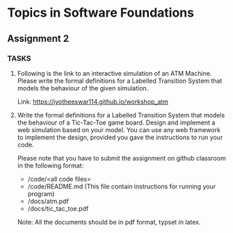 # Topics in Software Foundations
## Assignment 2
### TASKS
1. Following is the link to an interactive simulation of an ATM Machine. Please write the formal definitions for a Labelled Transition System that models the behaviour of the given simulation.

   Link: https://jyotheeswar114.github.io/workshop_atm

2. Write the formal definitions for a Labelled Transition System that models the behaviour of a Tic-Tac-Toe game board. Design and implement a web simulation based on your model. You can use any web framework to implement the design, provided you gave the instructions to run your code.
   
   Please note that you have to submit the assignment on github classroom in the following format:
   -  /code/\<all code files\>
   -  /code/README.md   (This file contain instructions for running your program)
   -  /docs/atm.pdf
   -  /docs/tic_tac_toe.pdf
     
   Note: All the documents should be in pdf format, typset in latex.
  
